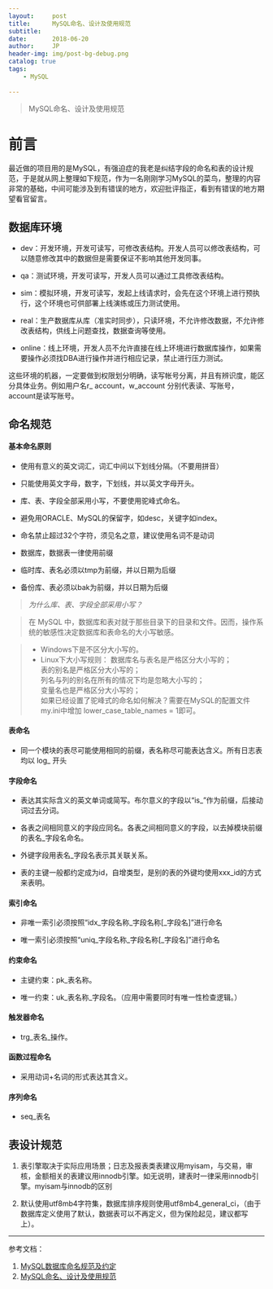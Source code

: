 ```yaml
---
layout:     post
title:      MySQL命名、设计及使用规范
subtitle:   
date:       2018-06-20
author:     JP
header-img: img/post-bg-debug.png
catalog: true
tags:
    - MySQL
    
---
```


> MySQL命名、设计及使用规范



# 前言

最近做的项目用的是MySQL，有强迫症的我老是纠结字段的命名和表的设计规范，于是就从网上整理如下规范，作为一名刚刚学习MySQL的菜鸟，整理的内容非常的基础，中间可能涉及到有错误的地方，欢迎批评指正，看到有错误的地方期望看官留言。


## 数据库环境



- dev：开发环境，开发可读写，可修改表结构。开发人员可以修改表结构，可以随意修改其中的数据但是需要保证不影响其他开发同事。


- qa：测试环境，开发可读写，开发人员可以通过工具修改表结构。


- sim：模拟环境，开发可读写，发起上线请求时，会先在这个环境上进行预执行，这个环境也可供部署上线演练或压力测试使用。


- real：生产数据库从库（准实时同步），只读环境，不允许修改数据，不允许修改表结构，供线上问题查找，数据查询等使用。


- online：线上环境，开发人员不允许直接在线上环境进行数据库操作，如果需要操作必须找DBA进行操作并进行相应记录，禁止进行压力测试。

这些环境的机器，一定要做到权限划分明确，读写帐号分离，并且有辨识度，能区分具体业务。例如用户名r_ account，w_account 分别代表读、写账号，account是读写账号。

## 命名规范

#### 基本命名原则


- 使用有意义的英文词汇，词汇中间以下划线分隔。（不要用拼音）


- 只能使用英文字母，数字，下划线，并以英文字母开头。


- 库、表、字段全部采用小写，不要使用驼峰式命名。


- 避免用ORACLE、MySQL的保留字，如desc，关键字如index。


- 命名禁止超过32个字符，须见名之意，建议使用名词不是动词


- 数据库，数据表一律使用前缀


- 临时库、表名必须以tmp为前缀，并以日期为后缀


- 备份库、表必须以bak为前缀，并以日期为后缀


> *为什么库、表、字段全部采用小写？* 


> 在 MySQL 中，数据库和表对就于那些目录下的目录和文件。因而，操作系统的敏感性决定数据库和表命名的大小写敏感。


> - Windows下是不区分大小写的。
> - Linux下大小写规则：
>  数据库名与表名是严格区分大小写的；<br>
>  表的别名是严格区分大小写的；<br>
>  列名与列的别名在所有的情况下均是忽略大小写的；<br>
>  变量名也是严格区分大小写的；<br>
>  如果已经设置了驼峰式的命名如何解决？需要在MySQL的配置文件my.ini中增加 lower_case_table_names = 1即可。


#### 表命名

- 同一个模块的表尽可能使用相同的前缀，表名称尽可能表达含义。所有日志表均以 log_ 开头

#### 字段命名

- 表达其实际含义的英文单词或简写。布尔意义的字段以“is_”作为前缀，后接动词过去分词。


- 各表之间相同意义的字段应同名。各表之间相同意义的字段，以去掉模块前缀的表名_字段名命名。


- 外键字段用表名_字段名表示其关联关系。


- 表的主键一般都约定成为id，自增类型，是别的表的外键均使用xxx_id的方式来表明。

#### 索引命名

- 非唯一索引必须按照“idx_字段名称_字段名称[_字段名]”进行命名


- 唯一索引必须按照“uniq_字段名称_字段名称[_字段名]”进行命名

#### 约束命名

- 主键约束：pk_表名称。

- 唯一约束：uk_表名称_字段名。（应用中需要同时有唯一性检查逻辑。）
#### 触发器命名



- trg_表名_操作。
#### 函数过程命名



- 采用动词+名词的形式表达其含义。
#### 序列命名



- seq_表名

## 表设计规范


1. 表引擎取决于实际应用场景；日志及报表类表建议用myisam，与交易，审核，金额相关的表建议用innodb引擎。如无说明，建表时一律采用innodb引擎。myisam与innodb的区别


2. 默认使用utf8mb4字符集，数据库排序规则使用utf8mb4_general_ci，（由于数据库定义使用了默认，数据表可以不再定义，但为保险起见，建议都写上）。

---
参考文档：<br>

1. [MySQL数据库命名规范及约定](https://blog.csdn.net/sinat_29519243/article/details/70187040)<br>
2. [MySQL命名、设计及使用规范](https://www.biaodianfu.com/mysql-best-practices.html)<br>










